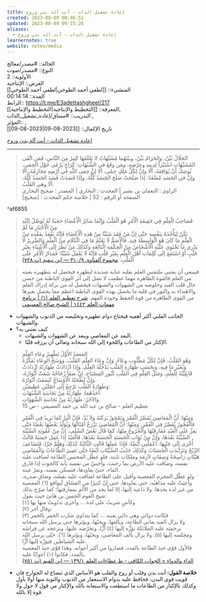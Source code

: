 ```yaml
---
title: إعادة تشغيل الذات - أنت آلة بدن وروح
created: 2023-08-09 08:46:51
updated: 2023-08-09 09:15:26
aliases:
  - إعادة تشغيل الذات - أنت آلة بدن وروح
learnernotes: true
website: notes/media
---
```


الحالة:: #مصدر/معالج  
النوع:: #مصدر/صوت   
اﻷولوية:: 2  
الغرض:: الإنتاجية  
المنشيء:: [[لطفي أحمد الطوخي|لطفي أحمد الطوخي]]  
المدة:: 00:14:14  
الرابط:: <https://t.me/E3adettashgheel/217>  
المعرفة:: [[التخطيط واﻹنتاجية|التخطيط واﻹنتاجية]],  
التدريب:: #مساق/إعادة_تشغيل_الذات ,  
المؤثر:: ,  
تاريخ اﻹكمال:: [[2023-08-09|2023-08-09]]

[إعادة تشغيل الذات - أنت آلة بدن وروح](https://t.me/E3adettashgheel/217)

---

> الحَلَالُ بَيِّنٌ، والحَرَامُ بَيِّنٌ، وبيْنَهُما مُشَبَّهَاتٌ لا يَعْلَمُهَا كَثِيرٌ مِنَ النَّاسِ، فَمَنِ اتَّقَى المُشَبَّهَاتِ اسْتَبْرَأَ لِدِينِهِ وعِرْضِهِ، ومَن وقَعَ في الشُّبُهَاتِ: كَرَاعٍ يَرْعَى حَوْلَ الحِمَى، يُوشِكُ أنْ يُوَاقِعَهُ، ألَا وإنَّ لِكُلِّ مَلِكٍ حِمًى، ألَا إنَّ حِمَى اللَّهِ في أرْضِهِ مَحَارِمُهُ، ألَا وإنَّ في الجَسَدِ مُضْغَةً: إذَا صَلَحَتْ صَلَحَ الجَسَدُ كُلُّهُ، وإذَا فَسَدَتْ فَسَدَ الجَسَدُ كُلُّهُ، ألَا وهي القَلْبُ.  
الراوي : النعمان بن بشير | المحدث : البخاري | المصدر : صحيح البخاري  
الصفحة أو الرقم : 52 | خلاصة حكم المحدث : [صحيح]

^af6855

> فَصَاحِبُ الْعِلْمِ فِي حَقِيقَةِ الْأَمْرِ هُوَ الْقَلْبُ وَإِنَّمَا سَائِرُ الْأَعْضَاءِ حَجَبَةٌ لَهُ تُوَصِّلُ إلَيْهِ مِنْ الْأَخْبَارِ مَا لَمْ  
يَكُنْ لِيَأْخُذَهُ بِنَفْسِهِ حَتَّى إنَّ مَنْ فَقَدَ شَيْئًا مِنْ هَذِهِ الْأَعْضَاءِ فَإِنَّهُ يَفْقِدُ بِفَقْدِهِ مِنْ الْعِلْمِ مَا كَانَ هُوَ الْوَاسِطَةَ فِيهِ. فَالْأَصَمُّ لَا يَعْلَمُ مَا فِي الْكَلَامِ مِنْ الْعِلْمِ وَالضَّرِيرُ لَا يَدْرِي مَا تَحْتَوِي عَلَيْهِ الْأَشْخَاصُ مِنْ الْحِكْمَةِ الْبَالِغَةِ وَكَذَلِكَ مَنْ نَظَرَ إلَى الْأَشْيَاءِ بِغَيْرِ قَلْبٍ أَوْ اسْتَمَعَ إلَى كَلِمَاتِ أَهْلِ الْعِلْمِ بِغَيْرِ قَلْبٍ فَإِنَّهُ لَا يَعْقِلُ شَيْئًا؛ فَمَدَارُ الْأَمْرِ عَلَى الْقَلْبِ. [مجموع الفتاوى ٩/‏٣١٠ — ابن تيمية (ت ٧٢٨)](https://app.turath.io/book/7289?page=4575)

> فينبغي أن يعتني ملتمس العلم بقلبه عناية شديدة ليطهره فيحصل له بتطهيره بغيته من العلم فالقوة الظاهرة مهما عظمت لا تصل إلى أثر القِوَى الباطنة من حسن حال قلب العبد وخلوصه من الشهوات والشبهات فيحصل له من بركة إدراك العلم والاهتداء به والنور في قلبه ما يحصل بهذه القِوَى الباطنة اعظم مما يحصل بغيرها من القِوَى الظاهرة من قوة الحفظ وجودة الفهم. [شرح تعظيم العلم (١) | برنامج مهمات العلم ١٤٤٢ | الشيخ صالح العصيمي](https://baheth.ieasybooks.com/media/%D8%B4%D8%B1%D8%AD-%D8%AA%D8%B9%D8%B8%D9%8A%D9%85-%D8%A7%D9%84%D8%B9%D9%84%D9%85-%D9%A1-%D8%A8%D8%B1%D9%86%D8%A7%D9%85%D8%AC-%D9%85%D9%87%D9%85%D8%A7%D8%AA-%D8%A7%D9%84%D8%B9%D9%84%D9%85-%D9%A1%D9%A4%D9%A4%D9%A2-%D8%A7%D9%84%D8%B4%D9%8A%D8%AE-%D8%B5%D8%A7%D9%84%D8%AD-%D8%A7%D9%84%D8%B9%D8%B5%D9%8A%D9%85%D9%8A?cue=702409)

- الجانب القلبي أكثر أهمية فيحتاج دوام تطهيره وتخليصه من الذنوب والشهوات والشبهات.
- كيف نعتني به؟
  - البعد عن المعاصي ويبعد عن الشهوات والشبهات.
  - اﻹكثار من الطاعات واللجوء إلى الله سبحانه وتعالى أن يرزقه قلبًا.

> المعقدُ الأَوَّلُ تَطْهِيرُ وعَاءِ العِلْمِ  
وَهُوَ القَلْبُ، فَإِنَّ لِكُلِّ مَطْلُوبِ وِعَاءً، وَإِنَّ وِعَاءَ العِلْمِ القَلْبُ، وَوَسَخُ الوِعَاءِ يُعَكِّرُهُ وَيُغَيّر مَا فِيهِ، وَبِحَسَبِ طَهَارَةِ القَلْبِ يَدْخُلُهُ العِلْمُ، وَإِذَا ازْدَادَتْ طَهَارَتُهُ ازْدَادَتْ قَابِلِيَّتُهُ لِلْعِلْمِ، وَمَثَلُ العِلْمِ فِي القَلْبِ كَنُورِ المِصْبَاحِ، إِنْ صَفَا زُجَاجُهُ شَعَتْ أَنْوَارُهُ، وَإِنْ لَطَّخَتْهُ الْأَوْسَاخُ كَسَفَتْ أَنْوَارُهُ.  
وَطَهَارَةُ القَلْبِ تَرْجِعُ إِلَى أَصْلَيْنِ عَظِيمَيْنِ:  
أَحَدُهُمَا: طَهَارَتُهُ مِنْ نَجَاسَةِ الشُّبُهَاتِ.  
وَالآخَرُ: طَهَارَتُهُ مِنْ نَجَاسَةِ الشَّهَوَاتِ.  
تعظيم العلم - صالح بن عبد الله بن حمد العصيمي - ص 15

> وَمِنْهَا: أَنَّ الْمَعَاصِيَ تُقَصِّرُ الْعُمْرَ وَتَمْحَقُ بَرَكَتَهُ وَلاَ بُدَّ، فَإِنَّ الْبِرَّ كَمَا يَزِيدُ فِي الْعُمْرِ فَالْفُجُورُ يُقَصِّرُ فِي الْعُمْرِ. وَمِنْهَا: أَنَّ الْمَعَاصِيَ تَزْرَعُ أَمْثَالَهَا وَيُوَلِّدُ بَعْضُهَا بَعْضًا حَتَّى يَعِزَّ عَلَى الْعَبْدِ مُفَارِقَتُهَا وَالْخُرُوجُ مِنْهَا، كَمَا قَال بَعْضُ السَّلَفِ: إِنَّ مِنْ عُقُوبَةِ السَّيِّئَةِ السَّيِّئَةُ بَعْدَهَا، وَإِنَّ مِنْ ثَوَابِ الْحَسَنَةِ الْحَسَنَةُ بَعْدَهَا، فَالْعَبْدُ إِذَا عَمِل حَسَنَةً قَالَتْ أُخْرَى إِلَى جَنْبِهَا: اعْمَلْنِي أَيْضًا، فَإِذَا عَمِلَهَا قَالَتِ الثَّالِثَةُ كَذَلِكَ وَهَلُمَّ جَرَّا، فَتَضَاعَفَ الرِّبْحُ وَتَزَايَدَتِ الْحَسَنَاتُ وَكَذَلِكَ جَانِبُ السَّيِّئَاتِ أَيْضًا حَتَّى تَصِيرَ الطَّاعَاتُ وَالْمَعَاصِي هَيْئَاتٍ رَاسِخَةً وَصِفَاتٍ لاَزِمَة وملكات ثابتة. فلو عطّل المحسن الطاعة لضاقت عليه نفسه، وضاقت عليه الأرض بما رحبت، وأحسّ من نفسه بأنه كالحوت إذا فارق الماء، حتىّ يعاودها، فتسكن نفسه، وتقرّ عينه.  
ولو عطّل المجرم المعصية وأقبل على الطاعة لضاقت عليه نفسُه، وضاق صدره، وأعيَتْ عليه مذاهبُه، حتى يعاودها. حتى إنّ كثيرًا من الفسّاق لَيواقع (٦) المعصية من غير لذة يجدها، ولا داعية إليها، إلا لماً يجد من الألم بمفارقتها؛ كما صرّح بذلك شيخ القوم الحسن بن هانئ حيث يقول:  
وكأسٍ شربتُ على لذة … وأخرى تداويتُ منها بها (١)  
وقال آخر (٢):  
فكانت دوائي وهي دائي بعينه … كما يتداوى شارب الخمر بالخمر (٣)  
ولا يزال العبد يعاني الطاعة، ويألفها، ويحبّها، ويؤثرها حتى يرسل الله سبحانه برحمته عليه الملائكةَ تؤزُّه إليها (٤) أزًّا، وتحرّضه عليها، وتزعجه عن فراشه ومجلسه إليها (٥). ولا يزال يألف المعاصي، ويحبّها، ويؤثرها (٦)، حتّى يرسل الله عليه الشياطين فتؤزّه إليها أزًّا.  
فالأول قوّى جندَ الطاعة بالمدد، فصاروا من أكبر أعوانه. وهذا قوّى جندَ المعصية بالمدد، فكانوا (١) أعوانًا عليه.  
[الداء والدواء = الجواب الكافي - ط عطاءات العلم ١/‏١٣٩ — ابن القيم (ت ٧٥١)](https://app.turath.io/book/98093?page=208)

- **خلاصة القول:** أنت بدن وقلب أو روح والقلب هو الأساس الذي تنصاع له الجوارح فان قويت قوي البدن، فحافظ عليه بدوام الاستغفار من الذنوب والتوبة منها أولا بأول وكذلك بالإكثار من الطاعات ما استطعت والاستعانة بالله والإكثار من قول لا حول ولا قوة إلا بالله.
